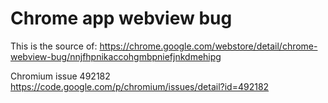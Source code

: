 # Chrome app webview bug

This is the source of: https://chrome.google.com/webstore/detail/chrome-webview-bug/nnjfhpnikaccohgmbpniefjnkdmehipg

Chromium issue 492182 https://code.google.com/p/chromium/issues/detail?id=492182
